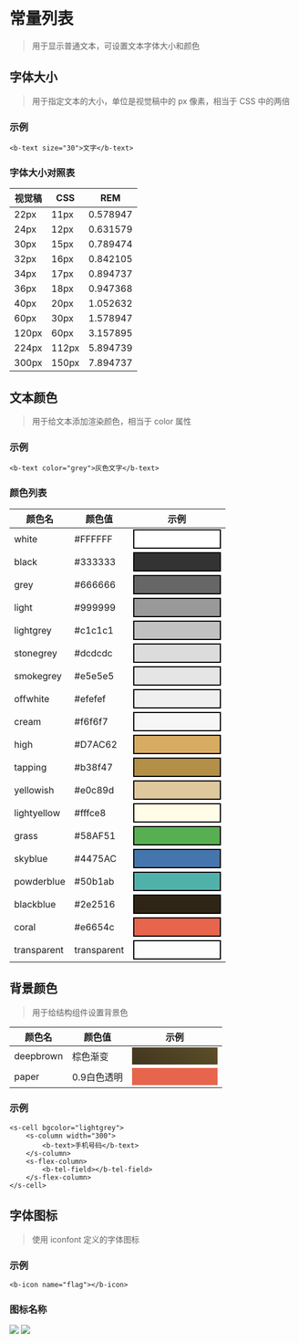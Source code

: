 # 常量列表
> 用于显示普通文本，可设置文本字体大小和颜色

## 字体大小
> 用于指定文本的大小，单位是视觉稿中的 px 像素，相当于 CSS 中的两倍

### 示例

```
<b-text size="30">文字</b-text>
```

### 字体大小对照表

 视觉稿 | CSS | REM 
--- | --- | ---
 22px | 11px | 0.578947 
 24px | 12px | 0.631579
 30px | 15px | 0.789474
 32px | 16px | 0.842105
 34px | 17px | 0.894737 
 36px | 18px | 0.947368
 40px | 20px | 1.052632
 60px | 30px | 1.578947
 120px | 60px | 3.157895
 224px | 112px | 5.894739
 300px | 150px | 7.894737

## 文本颜色
> 用于给文本添加渲染颜色，相当于 color 属性

### 示例

```
<b-text color="grey">灰色文字</b-text>
```

### 颜色列表

 颜色名 | 颜色值 | 示例 
--- | --- | ---
 white			| #FFFFFF | <div style="background: #FFFFFF;border: 2px solid #000;width: 150px;height:30px;">&nbsp;</div>
 black			| #333333 | <div style="background: #333333;border: 2px solid #000;width: 150px;height:30px;">&nbsp;</div>
 grey 			| #666666 | <div style="background: #666666;border: 2px solid #000;width: 150px;height:30px;">&nbsp;</div>
 light			| #999999 | <div style="background: #999999;border: 2px solid #000;width: 150px;height:30px;">&nbsp;</div>
 lightgrey	| #c1c1c1 | <div style="background: #c1c1c1;border: 2px solid #000;width: 150px;height:30px;">&nbsp;</div> 
 stonegrey 	| #dcdcdc | <div style="background: #dcdcdc;border: 2px solid #000;width: 150px;height:30px;">&nbsp;</div>
 smokegrey 	| #e5e5e5 | <div style="background: #e5e5e5;border: 2px solid #000;width: 150px;height:30px;">&nbsp;</div>
 offwhite 	| #efefef | <div style="background: #efefef;border: 2px solid #000;width: 150px;height:30px;">&nbsp;</div>
 cream 		| #f6f6f7 | <div style="background: #f6f6f7;border: 2px solid #000;width: 150px;height:30px;">&nbsp;</div>
 high 			| #D7AC62 | <div style="background: #D7AC62;border: 2px solid #000;width: 150px;height:30px;">&nbsp;</div>
 tapping 		| #b38f47 | <div style="background: #b38f47;border: 2px solid #000;width: 150px;height:30px;">&nbsp;</div>
 yellowish	| #e0c89d | <div style="background: #e0c89d;border: 2px solid #000;width: 150px;height:30px;">&nbsp;</div>
 lightyellow	| #fffce8 | <div style="background: #fffce8;border: 2px solid #000;width: 150px;height:30px;">&nbsp;</div>
 grass 		| #58AF51 | <div style="background: #58AF51;border: 2px solid #000;width: 150px;height:30px;">&nbsp;</div>
 skyblue		| #4475AC | <div style="background: #4475AC;border: 2px solid #000;width: 150px;height:30px;">&nbsp;</div>
 powderblue 	| #50b1ab | <div style="background: #50b1ab;border: 2px solid #000;width: 150px;height:30px;">&nbsp;</div>   
 blackblue 	| #2e2516 | <div style="background: #2e2516;border: 2px solid #000;width: 150px;height:30px;">&nbsp;</div>
 coral 		| #e6654c | <div style="background: #e6654c;border: 2px solid #000;width: 150px;height:30px;">&nbsp;</div>
 transparent	| transparent |<div style="background: transparent;border: 2px solid #000;width: 150px;height:30px;">&nbsp;</div>

## 背景颜色
> 用于给结构组件设置背景色

 颜色名 | 颜色值 | 示例 
--- | --- | ---
deepbrown | 棕色渐变 |<div style="background: -webkit-linear-gradient(-135deg, #5c4e27, #423620 );width: 150px;height:30px;">&nbsp;</div> 
paper | 0.9白色透明 | <div style="background: #e6654c;width: 150px;height:30px;"><div style="rgba(255,255,255,.9);width: 150px;height:20px;"></div></div> 

   

### 示例

```
<s-cell bgcolor="lightgrey">
    <s-column width="300">
        <b-text>手机号码</b-text>
    </s-column>
    <s-flex-column>
        <b-tel-field></b-tel-field>
    </s-flex-column>
</s-cell>
```

## 字体图标
> 使用 iconfont 定义的字体图标

### 示例
```
<b-icon name="flag"></b-icon>
```

### 图标名称

<img src="https://ohc0dpsgs.qnssl.com/lego/images/iconfont_1.png"/>
<img src="https://ohc0dpsgs.qnssl.com/lego/images/iconfont_2.png"/>


























